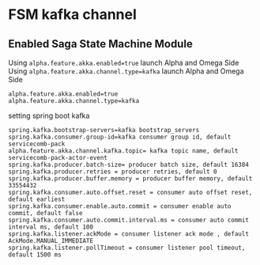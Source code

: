 # FSM kafka channel
## Enabled Saga State Machine Module

Using `alpha.feature.akka.enabled=true` launch Alpha and Omega Side 
Using `alpha.feature.akka.channel.type=kafka` launch Alpha and Omega Side 

```properties
alpha.feature.akka.enabled=true
alpha.feature.akka.channel.type=kafka
```

setting spring boot kafka
```
spring.kafka.bootstrap-servers=kafka bootstrap_servers 
spring.kafka.consumer.group-id=kafka consumer group id, default servicecomb-pack
alpha.feature.akka.channel.kafka.topic= kafka topic name, default servicecomb-pack-actor-event
spring.kafka.producer.batch-size= producer batch size, default 16384
spring.kafka.producer.retries = producer retries, default 0
spring.kafka.producer.buffer.memory = producer buffer memory, default 33554432
spring.kafka.consumer.auto.offset.reset = consumer auto offset reset, default earliest
spring.kafka.consumer.enable.auto.commit = consumer enable auto commit, default false
spring.kafka.consumer.auto.commit.interval.ms = consumer auto commit interval ms, default 100
spring.kafka.listener.ackMode = consumer listener ack mode , default AckMode.MANUAL_IMMEDIATE
spring.kafka.listener.pollTimeout = consumer listener pool timeout, default 1500 ms
```
